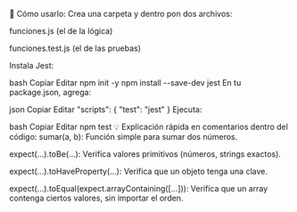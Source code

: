 📌 Cómo usarlo:
Crea una carpeta y dentro pon dos archivos:

funciones.js (el de la lógica)

funciones.test.js (el de las pruebas)

Instala Jest:

bash
Copiar
Editar
npm init -y
npm install --save-dev jest
En tu package.json, agrega:

json
Copiar
Editar
"scripts": {
  "test": "jest"
}
Ejecuta:

bash
Copiar
Editar
npm test
💡 Explicación rápida en comentarios dentro del código:
sumar(a, b): Función simple para sumar dos números.

expect(...).toBe(...): Verifica valores primitivos (números, strings exactos).

expect(...).toHaveProperty(...): Verifica que un objeto tenga una clave.

expect(...).toEqual(expect.arrayContaining([...])): Verifica que un array contenga ciertos valores, sin importar el orden.

